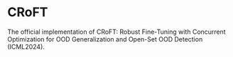 # CRoFT
The official implementation of CRoFT: Robust Fine-Tuning with Concurrent Optimization for OOD Generalization and Open-Set OOD Detection (ICML2024).
